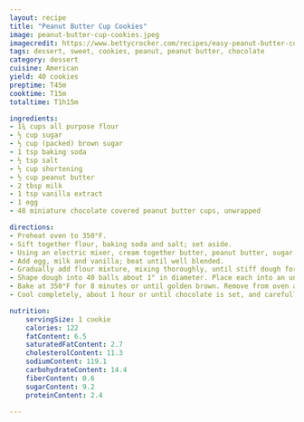 ```yaml
---
layout: recipe
title: "Peanut Butter Cup Cookies"
image: peanut-butter-cup-cookies.jpeg
imagecredit: https://www.bettycrocker.com/recipes/easy-peanut-butter-cookie-cups/110e9143-f4a6-48ed-84d5-135de2fb28e8
tags: dessert, sweet, cookies, peanut, peanut butter, chocolate
category: dessert
cuisine: American
yield: 40 cookies
preptime: T45m
cooktime: T15m
totaltime: T1h15m

ingredients:
- 1¾ cups all purpose flour
- ½ cup sugar
- ½ cup (packed) brown sugar
- 1 tsp baking soda
- ½ tsp salt
- ½ cup shortening
- ½ cup peanut butter
- 2 tbsp milk
- 1 tsp vanilla extract
- 1 egg
- 48 miniature chocolate covered peanut butter cups, unwrapped

directions:
- Preheat oven to 350°F.
- Sift together flour, baking soda and salt; set aside.
- Using an electric mixer, cream together butter, peanut butter, sugar, and brown sugar until fluffy.
- Add egg, milk and vanilla; beat until well blended.
- Gradually add flour mixture, mixing thoroughly, until stiff dough forms. If the dough is very soft, refrigerate for about 1 hour.
- Shape dough into 40 balls about 1" in diameter. Place each into an ungreased mini muffin pan.
- Bake at 350°F for 8 minutes or until golden brown. Remove from oven and immediately press a mini peanut butter cup into each ball; return cookies to oven for an additional 2 minutes.
- Cool completely, about 1 hour or until chocolate is set, and carefully remove from pan.

nutrition:
    servingSize: 1 cookie
    calories: 122
    fatContent: 6.5
    saturatedFatContent: 2.7
    cholesterolContent: 11.3
    sodiumContent: 119.1
    carbohydrateContent: 14.4
    fiberContent: 0.6
    sugarContent: 9.2
    proteinContent: 2.4

---
```

